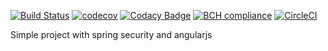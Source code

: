 [![Build Status](https://travis-ci.org/juncevich/test_springsecurity_angularjs.svg?branch=master)](https://travis-ci.org/juncevich/test_springsecurity_angularjs)
[![codecov](https://codecov.io/gh/juncevich/test_springsecurity_angularjs/branch/master/graph/badge.svg)](https://codecov.io/gh/juncevich/test_springsecurity_angularjs)
[![Codacy Badge](https://api.codacy.com/project/badge/Grade/8817fcb400724559a44fa454cb559cc1)](https://www.codacy.com/app/juncevich/test_springsecurity_angularjs?utm_source=github.com&amp;utm_medium=referral&amp;utm_content=juncevich/test_springsecurity_angularjs&amp;utm_campaign=Badge_Grade)
[![BCH compliance](https://bettercodehub.com/edge/badge/juncevich/test_springsecurity_angularjs?branch=master)](https://bettercodehub.com/)
[![CircleCI](https://circleci.com/gh/juncevich/test_springsecurity_angularjs.svg?style=svg)](https://circleci.com/gh/juncevich/test_springsecurity_angularjs)

Simple project with spring security and angularjs
